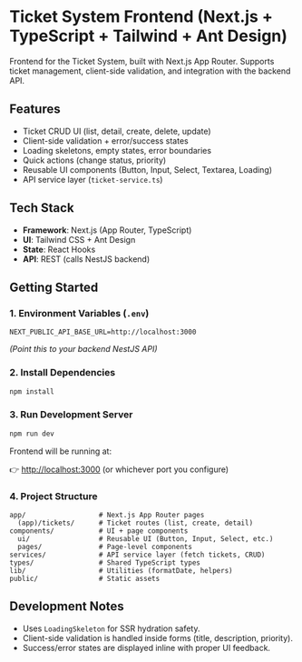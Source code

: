 # Ticket System Frontend (Next.js + TypeScript + Tailwind + Ant Design)

Frontend for the Ticket System, built with Next.js App Router.
Supports ticket management, client-side validation, and integration with the backend API.

## Features

- Ticket CRUD UI (list, detail, create, delete, update)
- Client-side validation + error/success states
- Loading skeletons, empty states, error boundaries
- Quick actions (change status, priority)
- Reusable UI components (Button, Input, Select, Textarea, Loading)
- API service layer (`ticket-service.ts`)

## Tech Stack

- **Framework**: Next.js (App Router, TypeScript)
- **UI**: Tailwind CSS + Ant Design
- **State**: React Hooks
- **API**: REST (calls NestJS backend)

## Getting Started

### 1. Environment Variables (`.env`)

```env
NEXT_PUBLIC_API_BASE_URL=http://localhost:3000
```

_(Point this to your backend NestJS API)_

### 2. Install Dependencies

```bash
npm install
```

### 3. Run Development Server

```bash
npm run dev
```

Frontend will be running at:

👉 [http://localhost:3000](http://localhost:3000) (or whichever port you configure)

### 4. Project Structure

```
app/                  # Next.js App Router pages
  (app)/tickets/      # Ticket routes (list, create, detail)
components/           # UI + page components
  ui/                 # Reusable UI (Button, Input, Select, etc.)
  pages/              # Page-level components
services/             # API service layer (fetch tickets, CRUD)
types/                # Shared TypeScript types
lib/                  # Utilities (formatDate, helpers)
public/               # Static assets
```

## Development Notes

- Uses `LoadingSkeleton` for SSR hydration safety.
- Client-side validation is handled inside forms (title, description, priority).
- Success/error states are displayed inline with proper UI feedback.
